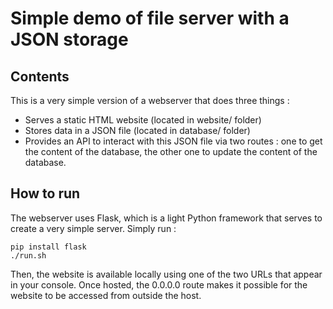 # Simple demo of file server with a JSON storage

## Contents

This is a very simple version of a webserver that does three things :
- Serves a static HTML website (located in website/ folder)
- Stores data in a JSON file (located in database/ folder)
- Provides an API to interact with this JSON file via two routes : one to get the content of the database, the other one to update the content of the database.

## How to run
The webserver uses Flask, which is a light Python framework that serves to create a very simple server.
Simply run :
```
pip install flask
./run.sh
```

Then, the website is available locally using one of the two URLs that appear in your console.
Once hosted, the 0.0.0.0 route makes it possible for the website to be accessed from outside the host.
